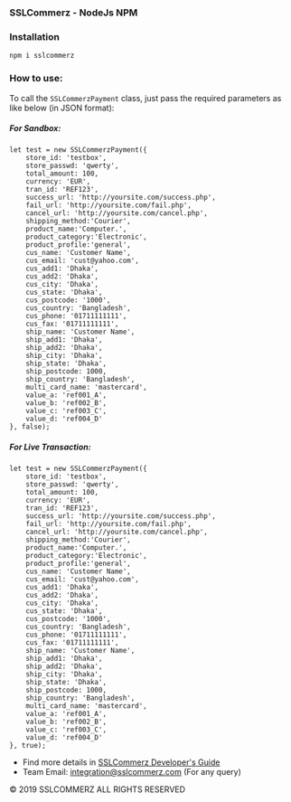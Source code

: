 ### SSLCommerz - NodeJs NPM


### Installation
```
npm i sslcommerz

```

### How to use:


To call the `SSLCommerzPayment` class, just pass the required parameters as like below (in JSON format):


##### For Sandbox:
```
let test = new SSLCommerzPayment({
    store_id: 'testbox',
    store_passwd: 'qwerty',
    total_amount: 100,
    currency: 'EUR',
    tran_id: 'REF123',
    success_url: 'http://yoursite.com/success.php',
    fail_url: 'http://yoursite.com/fail.php',
    cancel_url: 'http://yoursite.com/cancel.php',
    shipping_method:'Courier',
    product_name:'Computer.',
    product_category:'Electronic',
    product_profile:'general',
    cus_name: 'Customer Name',
    cus_email: 'cust@yahoo.com',
    cus_add1: 'Dhaka',
    cus_add2: 'Dhaka',
    cus_city: 'Dhaka',
    cus_state: 'Dhaka',
    cus_postcode: '1000',
    cus_country: 'Bangladesh',
    cus_phone: '01711111111',
    cus_fax: '01711111111',
    ship_name: 'Customer Name',
    ship_add1: 'Dhaka',
    ship_add2: 'Dhaka',
    ship_city: 'Dhaka',
    ship_state: 'Dhaka',
    ship_postcode: 1000,
    ship_country: 'Bangladesh',
    multi_card_name: 'mastercard',
    value_a: 'ref001_A',
    value_b: 'ref002_B',
    value_c: 'ref003_C',
    value_d: 'ref004_D'
}, false);

```


##### For Live Transaction:
```
let test = new SSLCommerzPayment({
    store_id: 'testbox',
    store_passwd: 'qwerty',
    total_amount: 100,
    currency: 'EUR',
    tran_id: 'REF123',
    success_url: 'http://yoursite.com/success.php',
    fail_url: 'http://yoursite.com/fail.php',
    cancel_url: 'http://yoursite.com/cancel.php',
    shipping_method:'Courier',
    product_name:'Computer.',
    product_category:'Electronic',
    product_profile:'general',
    cus_name: 'Customer Name',
    cus_email: 'cust@yahoo.com',
    cus_add1: 'Dhaka',
    cus_add2: 'Dhaka',
    cus_city: 'Dhaka',
    cus_state: 'Dhaka',
    cus_postcode: '1000',
    cus_country: 'Bangladesh',
    cus_phone: '01711111111',
    cus_fax: '01711111111',
    ship_name: 'Customer Name',
    ship_add1: 'Dhaka',
    ship_add2: 'Dhaka',
    ship_city: 'Dhaka',
    ship_state: 'Dhaka',
    ship_postcode: 1000,
    ship_country: 'Bangladesh',
    multi_card_name: 'mastercard',
    value_a: 'ref001_A',
    value_b: 'ref002_B',
    value_c: 'ref003_C',
    value_d: 'ref004_D'
}, true);

```

- Find more details in [SSLCommerz Developer's Guide](https://developer.sslcommerz.com/)
- Team Email: integration@sslcommerz.com (For any query)

© 2019 SSLCOMMERZ ALL RIGHTS RESERVED

